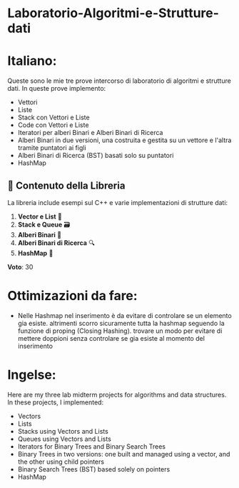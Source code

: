 
# Laboratorio-Algoritmi-e-Strutture-dati

# Italiano:
Queste sono le mie tre prove intercorso di laboratorio di algoritmi e strutture dati. In queste prove implemento:

- Vettori
- Liste
- Stack con Vettori e Liste
- Code con Vettori e Liste
- Iteratori per alberi Binari e Alberi Binari di Ricerca
- Alberi Binari in due versioni, una costruita e gestita su un vettore e l'altra tramite puntatori ai figli
- Alberi Binari di Ricerca (BST) basati solo su puntatori
- HashMap

## 📖 Contenuto della Libreria

La libreria include esempi sul C++ e varie implementazioni di strutture dati:

1. **Vector e List** 📏
2. **Stack e Queue** 🗃️
3. **Alberi Binari** 🌳
4. **Alberi Binari di Ricerca** 🔍
5. **HashMap** 💱

**Voto**: 30

# Ottimizazioni da fare:
  - Nelle Hashmap nel inserimento è da evitare di controlare se un elemento gia esiste. altrimenti scorro sicuramente tutta la hashmap seguendo la funzione di proping (Closing Hashing). trovare un modo per evitare di mettere doppioni senza controlare se gia esiste al momento del inserimento


# Ingelse:

Here are my three lab midterm projects for algorithms and data structures. In these projects, I implemented:

- Vectors
- Lists
- Stacks using Vectors and Lists
- Queues using Vectors and Lists
- Iterators for Binary Trees and Binary Search Trees
- Binary Trees in two versions: one built and managed using a vector, and the other using child pointers
- Binary Search Trees (BST) based solely on pointers
- HashMap
